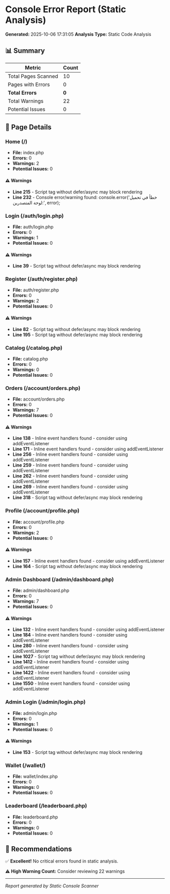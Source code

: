 # Console Error Report (Static Analysis)

**Generated:** 2025-10-06 17:31:05
**Analysis Type:** Static Code Analysis

## 📊 Summary

| Metric | Count |
|--------|-------|
| Total Pages Scanned | 10 |
| Pages with Errors | 0 |
| **Total Errors** | **0** |
| Total Warnings | 22 |
| Potential Issues | 0 |

## 📄 Page Details

### Home (/)

- **File:** index.php
- **Errors:** 0
- **Warnings:** 2
- **Potential Issues:** 0

#### ⚠️ Warnings

- **Line 215** - Script tag without defer/async may block rendering
- **Line 232** - Console error/warning found: console.error('خطأ في تحميل لوحة المتصدرين:', error);

### Login (/auth/login.php)

- **File:** auth/login.php
- **Errors:** 0
- **Warnings:** 1
- **Potential Issues:** 0

#### ⚠️ Warnings

- **Line 39** - Script tag without defer/async may block rendering

### Register (/auth/register.php)

- **File:** auth/register.php
- **Errors:** 0
- **Warnings:** 2
- **Potential Issues:** 0

#### ⚠️ Warnings

- **Line 82** - Script tag without defer/async may block rendering
- **Line 195** - Script tag without defer/async may block rendering

### Catalog (/catalog.php)

- **File:** catalog.php
- **Errors:** 0
- **Warnings:** 0
- **Potential Issues:** 0

### Orders (/account/orders.php)

- **File:** account/orders.php
- **Errors:** 0
- **Warnings:** 7
- **Potential Issues:** 0

#### ⚠️ Warnings

- **Line 138** - Inline event handlers found - consider using addEventListener
- **Line 171** - Inline event handlers found - consider using addEventListener
- **Line 256** - Inline event handlers found - consider using addEventListener
- **Line 259** - Inline event handlers found - consider using addEventListener
- **Line 262** - Inline event handlers found - consider using addEventListener
- **Line 269** - Inline event handlers found - consider using addEventListener
- **Line 318** - Script tag without defer/async may block rendering

### Profile (/account/profile.php)

- **File:** account/profile.php
- **Errors:** 0
- **Warnings:** 2
- **Potential Issues:** 0

#### ⚠️ Warnings

- **Line 157** - Inline event handlers found - consider using addEventListener
- **Line 164** - Script tag without defer/async may block rendering

### Admin Dashboard (/admin/dashboard.php)

- **File:** admin/dashboard.php
- **Errors:** 0
- **Warnings:** 7
- **Potential Issues:** 0

#### ⚠️ Warnings

- **Line 132** - Inline event handlers found - consider using addEventListener
- **Line 184** - Inline event handlers found - consider using addEventListener
- **Line 280** - Inline event handlers found - consider using addEventListener
- **Line 1027** - Script tag without defer/async may block rendering
- **Line 1412** - Inline event handlers found - consider using addEventListener
- **Line 1422** - Inline event handlers found - consider using addEventListener
- **Line 1550** - Inline event handlers found - consider using addEventListener

### Admin Login (/admin/login.php)

- **File:** admin/login.php
- **Errors:** 0
- **Warnings:** 1
- **Potential Issues:** 0

#### ⚠️ Warnings

- **Line 153** - Script tag without defer/async may block rendering

### Wallet (/wallet/)

- **File:** wallet/index.php
- **Errors:** 0
- **Warnings:** 0
- **Potential Issues:** 0

### Leaderboard (/leaderboard.php)

- **File:** leaderboard.php
- **Errors:** 0
- **Warnings:** 0
- **Potential Issues:** 0

## 🔧 Recommendations

✅ **Excellent!** No critical errors found in static analysis.

⚠️ **High Warning Count:** Consider reviewing 22 warnings

---
*Report generated by Static Console Scanner*
